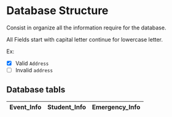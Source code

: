 # Database Structure

Consist in organize all the information require for the database.

All Fields start with capital letter continue for lowercase letter.

Ex: 
- [x] Valid `Address`
- [ ] Invalid `address`

## Database tabls

| Event_Info | Student_Info | Emergency_Info |
| ---------- | ------------ | -------------- |
